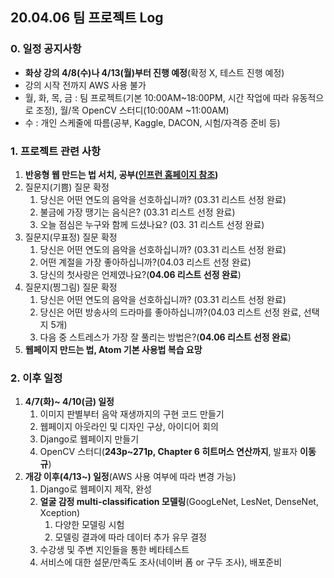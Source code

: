 ## 20.04.06 팀 프로젝트 Log

### 0. 일정 공지사항

- **화상 강의 4/8(수)나 4/13(월)부터 진행 예정**(확정 X, 테스트 진행 예정)
- 강의 시작 전까지 AWS 사용 불가
- 월, 화, 목, 금 : 팀 프로젝트(기본 10:00AM~18:00PM, 시간 작업에 따라 유동적으로 조정), 월/목 OpenCV 스터디(10:00AM ~11:00AM)
- 수 : 개인 스케줄에 따름(공부, Kaggle, DACON, 시험/자격증 준비 등)

### 1. 프로젝트 관련 사항

1. **반응형 웹 만드는 법 서치, 공부([인프런 홈페이지 참조](https://www.inflearn.com/courses?s=반응형))**
2. 질문지(기쁨) 질문 확정
   1. 당신은 어떤 연도의 음악을 선호하십니까? (03.31 리스트 선정 완료)
   2. 불금에 가장 땡기는 음식은? (03.31 리스트 선정 완료)
   3. 오늘 점심은 누구와 함께 드셨나요? (03. 31 리스트 선정 완료)
3. 질문지(무표정) 질문 확정
   1. 당신은 어떤 연도의 음악을 선호하십니까? (03.31 리스트 선정 완료)
   2. 어떤 계절을 가장 좋아하십니까?(04.03 리스트 선정 완료)
   3. 당신의 첫사랑은 언제였나요?(**04.06 리스트 선정 완료**)
4. 질문지(찡그림) 질문 확정
   1. 당신은 어떤 연도의 음악을 선호하십니까? (03.31 리스트 선정 완료)
   2. 당신은 어떤 방송사의 드라마를 좋아하십니까?(04.03 리스트 선정 완료, 선택지 5개)
   3. 다음 중 스트레스가 가장 잘 풀리는 방법은?(**04.06 리스트 선정 완료**)
5. **웹페이지 만드는 법, Atom 기본 사용법 복습 요망**

### 2. 이후 일정

1. **4/7(화)~ 4/10(금) 일정**
   1. 이미지 판별부터 음악 재생까지의 구현 코드 만들기
   2. 웹페이지 아웃라인 및 디자인 구상, 아이디어 회의
   3. Django로 웹페이지 만들기
   4. OpenCV 스터디(**243p~271p, Chapter 6 히트머스 연산까지**, 발표자 **이동규**)
2. **개강 이후(4/13~) 일정**(AWS 사용 여부에 따라 변경 가능)
   1. Django로 웹페이지 제작, 완성
   2. **얼굴 감정 multi-classification 모델링**(GoogLeNet, LesNet, DenseNet, Xception)
      1. 다양한 모델링 시험
      2. 모델링 결과에 따라 데이터 추가 유무 결정
   3. 수강생 및 주변 지인들을 통한 베타테스트
   4. 서비스에 대한 설문/만족도 조사(네이버 폼 or 구두 조사), 배포준비